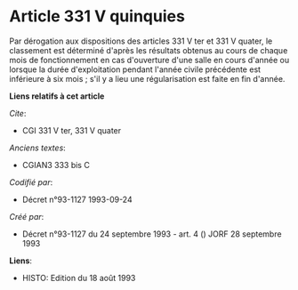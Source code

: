 # Article 331 V quinquies

Par dérogation aux dispositions des articles 331 V ter et 331 V quater, le classement est déterminé d'après les résultats
obtenus au cours de chaque mois de fonctionnement en cas d'ouverture d'une salle en cours d'année ou lorsque la durée
d'exploitation pendant l'année civile précédente est inférieure à six mois ; s'il y a lieu une régularisation est faite en
fin d'année.

**Liens relatifs à cet article**

_Cite_:

  - CGI 331 V ter, 331 V quater

_Anciens textes_:

  - CGIAN3 333 bis C

_Codifié par_:

  - Décret n°93-1127 1993-09-24

_Créé par_:

  - Décret n°93-1127 du 24 septembre 1993 - art. 4 () JORF 28 septembre 1993

**Liens**:

  - HISTO: Edition du 18 août 1993
